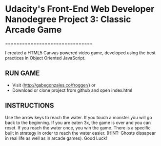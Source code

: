 # Udacity's Front-End Web Developer Nanodegree Project 3: Classic Arcade Game #
===============================

I created a HTML5 Canvas powered video game, developed using the best practices in Object Oriented JavaScript.

## RUN GAME ## 
* Visit (http://gabegonzales.co/frogger/) or
* Download or clone project from github and open index.html

## INSTRUCTIONS ## 
Use the arrow keys to reach the water. If you touch a monster you will go back to the beginning. If you are eaten 3x, the game is over and you can reset. If you reach the water once, you win the game. There is a specific built in strategy in order to reach the water easier. (HINT: Ghosts dissapear in real life as well as in arcade games).   Good Luck!
